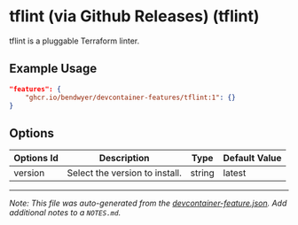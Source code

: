 
# tflint (via Github Releases) (tflint)

tflint is a pluggable Terraform linter.

## Example Usage

```json
"features": {
    "ghcr.io/bendwyer/devcontainer-features/tflint:1": {}
}
```

## Options

| Options Id | Description | Type | Default Value |
|-----|-----|-----|-----|
| version | Select the version to install. | string | latest |



---

_Note: This file was auto-generated from the [devcontainer-feature.json](https://github.com/bendwyer/devcontainer-features/blob/main/src/tflint/devcontainer-feature.json).  Add additional notes to a `NOTES.md`._
